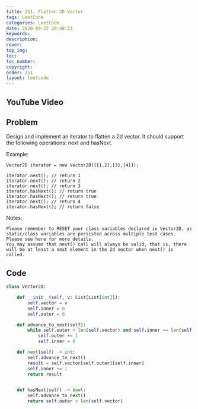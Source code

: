 ```yaml
---
title: 251. Flatten 2D Vector
tags: LeetCode
categories: LeetCode
date: 2020-09-22 20:48:23
keywords:
description:
cover:
top_img:
toc:
toc_number:
copyright:
order: 251
layout: leetcode
---
```


## YouTube Video

## Problem

Design and implement an iterator to flatten a 2d vector. It should support the following operations: next and hasNext.

Example:

```
Vector2D iterator = new Vector2D([[1,2],[3],[4]]);

iterator.next(); // return 1
iterator.next(); // return 2
iterator.next(); // return 3
iterator.hasNext(); // return true
iterator.hasNext(); // return true
iterator.next(); // return 4
iterator.hasNext(); // return false
```

Notes:

```
Please remember to RESET your class variables declared in Vector2D, as static/class variables are persisted across multiple test cases. Please see here for more details.
You may assume that next() call will always be valid, that is, there will be at least a next element in the 2d vector when next() is called.
```

## Code

```python
class Vector2D:

    def __init__(self, v: List[List[int]]):
        self.vector = v
        self.inner = 0
        self.outer = 0

    def advance_to_next(self):
        while self.outer < len(self.vector) and self.inner == len(self.vector[self.outer]):
            self.outer += 1
            self.inner = 0

    def next(self) -> int:
        self.advance_to_next()
        result = self.vector[self.outer][self.inner]
        self.inner += 1
        return result


    def hasNext(self) -> bool:
        self.advance_to_next()
        return self.outer < len(self.vector)
```
